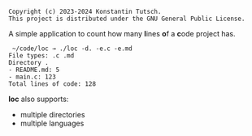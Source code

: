 ```
Copyright (c) 2023-2024 Konstantin Tutsch.
This project is distributed under the GNU General Public License.
```
A simple application to count how many **l**ines **o**f a **c**ode project has.

```
 ~/code/loc → ./loc -d. -e.c -e.md
File types: .c .md
Directory .
- README.md: 5
- main.c: 123
Total lines of code: 128
```

**loc** also supports:
- multiple directories
- multiple languages
